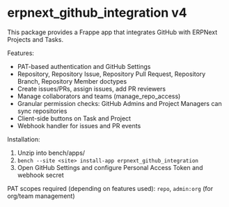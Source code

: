 # erpnext_github_integration v4

This package provides a Frappe app that integrates GitHub with ERPNext Projects and Tasks.

Features:
- PAT-based authentication and GitHub Settings
- Repository, Repository Issue, Repository Pull Request, Repository Branch, Repository Member doctypes
- Create issues/PRs, assign issues, add PR reviewers
- Manage collaborators and teams (manage_repo_access)
- Granular permission checks: GitHub Admins and Project Managers can sync repositories
- Client-side buttons on Task and Project
- Webhook handler for issues and PR events

Installation:
1. Unzip into bench/apps/
2. `bench --site <site> install-app erpnext_github_integration`
3. Open GitHub Settings and configure Personal Access Token and webhook secret

PAT scopes required (depending on features used): `repo`, `admin:org` (for org/team management)
